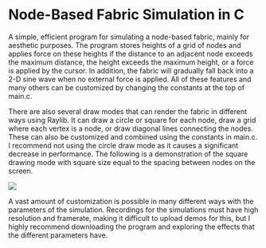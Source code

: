 # Node-Based Fabric Simulation in C
A simple, efficient program for simulating a node-based fabric, mainly for aesthetic purposes.
The program stores heights of a grid of nodes and applies force on these heights if the distance to an adjacent node exceeds the maximum distance, the height exceeds the maximum height, or a force is applied by the cursor.
In addition, the fabric will gradually fall back into a 2-D sine wave when no external force is applied.
All of these features and many others can be customized by changing the constants at the top of main.c.

There are also several draw modes that can render the fabric in different ways using Raylib.
It can draw a circle or square for each node, draw a grid where each vertex is a node, or draw diagonal lines connecting the nodes.
These can also be customized and combined using the constants in main.c.
I recommend not using the circle draw mode as it causes a significant decrease in performance.
The following is a demonstration of the square drawing mode with square size equal to the spacing between nodes on the screen.

![](demo.gif)

A vast amount of customization is possible in many different ways with the parameters of the simulation.
Recordings for the simulations must have high resolution and framerate, making it difficult to upload demos for this, but I highly recommend downloading the program and exploring the effects that the different parameters have.